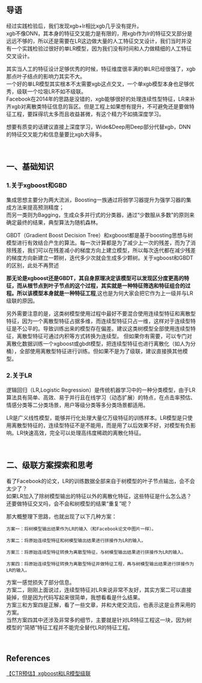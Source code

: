 ## 导语
经过实践检验后，我们发现xgb+lr相比xgb几乎没有提升。  
xgb不像DNN，其本身的特征交叉能力是有限的，用xgb作为lr的特征交叉部分是远远不够的，所以还是需要在LR这边做大量的人工特征交叉设计，我们当时并没有一个实践检验过很好的单LR模型，因为我们没有时间和人力做精细的人工特征交叉设计。

其实当人工的特征设计足够优秀的时候，特征维度很丰满的单LR已经很强了，xgb那点叶子结点的影响力其实不大。  
一个好的单LR模型其实根本不太需要xgb这点交叉，一个单xgb模型本身也足够优秀，级联一个垃圾LR不如不级联。   
Facebook在2014年的思路是没错的，xgb能够很好的处理连续性型特征，LR来补齐xgb对离散类特征信息的盲区。但是工程上如果想有提升，不可避免还是要做特征工程，要踩得坑太多而且收益甚微，有这个精力不如搞深度学习。

想要有质变的话建议直接上深度学习，Wide&Deep用Deep部分代替xgb，DNN的特征交叉能力和信息量要比xgb大得多。

&nbsp;
## 一、基础知识
### 1.关于xgboost和GBD
集成思想主要分为两大流派，Boosting一族通过将弱学习器提升为强学习器的集成方法来提高预测精度；  
而另一类则为Bagging，生成众多并行式的分类器，通过“少数服从多数”的原则来确定最终的结果，典型算法为随机森林。

GBDT（Gradient Boost Decision Tree）和xgboost都是基于boosting思想与树模型进行有效结合产生的算法。每一次计算都是为了减少上一次的残差，而为了消除残差，我们可以在残差减小的梯度方向上建立模型，所以每次迭代都在减少残差的梯度方向新建立一颗树，迭代多少次就会生成多少颗树。关于xgboost和GBDT的区别，此处不再赘述

**那无论是xgboost还是GBDT，其自身原理决定该模型可以发现区分度更高的特征，而从根节点到叶子节点的这个过程，其实就是一种特征筛选和特征组合的过程。所以该模型本身就是一种特征工程**,这也是为何大家会把它作为上一级并与LR级联的原因。

另外需要注意的是，这类树模型使用过程中最好不要混合使用连续型特征和离散型特征，因为一个离散型特征占据多维，而连续型特征只占一维，这样对于连续型特征是不公平的。导致训练出来的模型存在偏差。建议这类树模型全部使用连续型特征，离散型特征可通过内积等方式转换为连续型。
但如果你有需要，可以专门对离散化数据训练一个xgboost或gbdt模型，把连续型特征也进行离散化（如人为分桶），全部使用离散型特征进行训练。但如果不是为了级联，建议直接换其他模型。

### 2.关于LR
逻辑回归（LR,Logistic Regression）是传统机器学习中的一种分类模型，由于LR算法具有简单、高效、易于并行且在线学习（动态扩展）的特点，在点击率预估、情感分类等二分类场景，用户等级分类等多分类场景都适用。

LR是广义线性模型，能够并行化处理大量亿万级特征的训练样本。LR模型是只使用离散型特征的，连续型特征不是不能用，而是用了以后效果不好，对模型有负影响。LR快速高效，完全可以处理高纬度稀疏的离散化特征。

&nbsp;
## 二、级联方案探索和思考
看了Facebook的论文，LR的训练数据全部来自于树模型的叶子节点输出，会不会太少了？  
如果LR加入了除树模型输出的特征以外的离散化特征，这些特征是什么怎么选？  
还要做特征交叉吗，会不会和树模型的结果“重复”呢？

那大概整理下思路，也就出现了以下几种方案：
```
方案一：将树模型输出结果作为LR的输入（和Facebook论文中图片一样）。

方案二：将原始连续型特征和树模型输出结果进行拼接作为LR的输入。

方案三：将原始连续型特征转换为离散型特征，与树模型输出结果进行拼接作为LR的输入。

方案四：将原始连续型特征转换为离散型特征并做特征工程，再与树模型输出结果进行拼接作为LR的输入。
```

方案一感觉损失了部分信息。  
方案二，刚刚上面说过，连续型特征对LR来说非常不友好，其实方案二可以直接毙掉，但是因为代码写起来很简单，我想看看是什么结果。  
方案三和方案四是正解，看了一些文章，并和大佬交流后，也表示这是业界采用的方案。  
当然方案四其中还涉及非常多的细节，主要就是针对LR特征工程这一块，因为树模型的“简陋”特征工程并不能完全替代LR的特征工程。

&nbsp;
## References
[【CTR预估】xgboost和LR模型级联](https://tech.rstalker.com/algorithm/xgb_lr.html)
